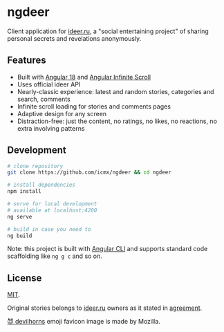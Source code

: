 # ngdeer

Client application for [ideer.ru](https://ideer.ru/), a "social entertaining project" of sharing personal secrets and revelations anonymously.

## Features

  - Built with [Angular 18](https://angular.dev/) and [Angular Infinite Scroll](https://github.com/orizens/ngx-infinite-scroll)
  - Uses official ideer API
  - Nearly-classic experience: latest and random stories, categories and search, comments
  - Infinite scroll loading for stories and comments pages
  - Adaptive design for any screen
  - Distraction-free: just the content, no ratings, no likes, no reactions, no extra involving patterns

## Development

```sh
# clone repository
git clone https://github.com/icmx/ngdeer && cd ngdeer

# install dependencies
npm install

# serve for local development
# available at localhost:4200
ng serve

# build in case you need to
ng build
```

Note: this project is built with [Angular CLI](https://angular.dev/tools/cli) and supports standard code scaffolding like `ng g c` and so on.

## License

[MIT](./LICENSE).

Original stories belongs to [ideer.ru](https://ideer.ru/) owners as it stated in [agreement](https://ideer.ru/info/agreement).

[😈 devilhorns](https://github.com/mozilla/fxemoji/blob/270af343bee346d8221f87806d2b1eee0438431a/svgs/FirefoxEmoji/u1F608-devilhorns.svg) emoji favicon image is made by Mozilla.
